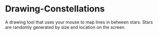 # Drawing-Constellations
A drawing tool that uses your mouse to map lines in between stars. Stars are randomly generated by size and location on the screen. 
